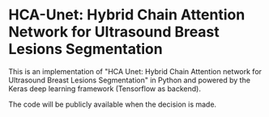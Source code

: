 # HCA-Unet: Hybrid Chain Attention Network for Ultrasound Breast Lesions Segmentation


This is an implementation of "HCA Unet: Hybrid Chain Attention network for Ultrasound Breast Lesions Segmentation" in Python and powered by the Keras deep learning framework (Tensorflow as backend). 

The code will be publicly available when the decision is made. 
